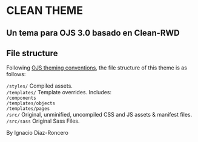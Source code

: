 # CLEAN THEME
## Un tema para OJS 3.0 basado en Clean-RWD

## File structure

Following [OJS theming conventions][ThemingGuide], the file structure of this theme is as follows:

`/styles/` Compiled assets.<br>
`/templates/` Template overrides. Includes:<br>
	`/components`<br>
  `/templates/objects`<br>
  `/templates/pages`<br>
`/src/` Original, unminified, uncompiled CSS and JS assets & manifest files.<br> 
`/src/sass` Original Sass Files. <br>

By Ignacio Díaz-Roncero


[ThemingGuide]: https://pkp.gitbooks.io/pkp-theming-guide/content/en/css-less.html